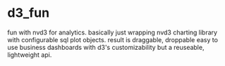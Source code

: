 d3_fun
======

fun with nvd3 for analytics.
basically just wrapping nvd3 charting library with configurable sql plot objects.
result is draggable, droppable easy to use business dashboards with d3's customizability
but a reuseable, lightweight api.

